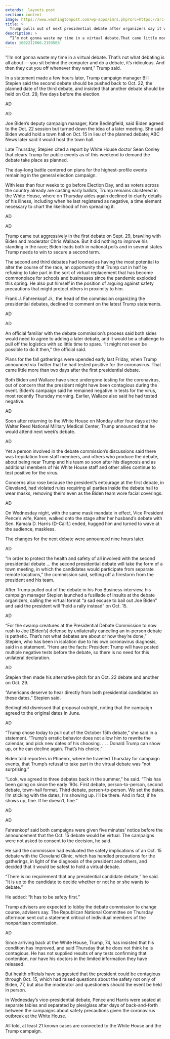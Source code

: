 ```yaml
--- 
extends: _layouts.post 
section: content 
image: https://www.washingtonpost.com/wp-apps/imrs.php?src=https://arc-anglerfish-washpost-prod-washpost.s3.amazonaws.com/public/VTR3IVQJNEI6XG7GZ4S7WQU7DI.jpg&w=1440 
title: > 
  Trump pulls out of next presidential debate after organizers say it will be virtual because of coronavirus concerns 
description: > 
  “I’m not gonna waste my time in a virtual debate.That came little more than two days after the first presidential debate.AD“For the swamp creatures at the Presidential Debate Commission to now rush to Joe [Biden’s] defense by unilaterally canceling an in-person debate is pathetic.First debate, person-to-person, second debate, town-hall format.All told, at least 21 known cases are connected to the White House and the Trump campaign. 
date: 1602212066.2193508 
--- 
```

“I’m not gonna waste my time in a virtual debate. That’s not what debating is all about — you sit behind the computer and do a debate, it’s ridiculous. And then they cut you off whenever they want,” Trump said.

In a statement made a few hours later, Trump campaign manager Bill Stepien said the second debate should be pushed back to Oct. 22, the planned date of the third debate, and insisted that another debate should be held on Oct. 29, five days before the election.

AD

AD

Joe Biden’s deputy campaign manager, Kate Bedingfield, said Biden agreed to the Oct. 22 session but turned down the idea of a later meeting. She said Biden would hold a town hall on Oct. 15 in lieu of the planned debate; ABC News later said it would host the town hall.

Late Thursday, Stepien cited a report by White House doctor Sean Conley that clears Trump for public events as of this weekend to demand the debate take place as planned.

The day-long battle centered on plans for the highest-profile events remaining in the general election campaign.

With less than four weeks to go before Election Day, and as voters across the country already are casting early ballots, Trump remains cloistered in the White House, where on Thursday aides again declined to clarify details of his illness, including when he last registered as negative, a time element necessary to chart the likelihood of him spreading it.

AD

AD

Trump came out aggressively in the first debate on Sept. 29, brawling with Biden and moderator Chris Wallace. But it did nothing to improve his standing in the race; Biden leads both in national polls and in several states Trump needs to win to secure a second term.

The second and third debates had loomed as having the most potential to alter the course of the race, an opportunity that Trump cut in half by refusing to take part in the sort of virtual replacement that has become commonplace for schools and businesses since the pandemic exploded this spring. He also put himself in the position of arguing against safety precautions that might protect others in proximity to him.

Frank J. Fahrenkopf Jr., the head of the commission organizing the presidential debates, declined to comment on the latest Trump statements.

AD

AD

An official familiar with the debate commission’s process said both sides would need to agree to adding a later debate, and it would be a challenge to pull off the logistics with so little time to spare. “It might not even be possible to do it then,” the official said.

Plans for the fall gatherings were upended early last Friday, when Trump announced via Twitter that he had tested positive for the coronavirus. That came little more than two days after the first presidential debate.

Both Biden and Wallace have since undergone testing for the coronavirus, out of concern that the president might have been contagious during the event. Biden’s campaign said he remained negative in tests for the virus, most recently Thursday morning. Earlier, Wallace also said he had tested negative.

AD

Soon after returning to the White House on Monday after four days at the Walter Reed National Military Medical Center, Trump announced that he would attend next week’s debate.

AD

Yet a person involved in the debate commission’s discussions said there was trepidation from staff members, and others who produce the debate, about being near Trump and his team so soon after his diagnosis and as additional members of his White House staff and other allies continue to test positive for the virus.

Concerns also rose because the president’s entourage at the first debate, in Cleveland, had violated rules requiring all parties inside the debate hall to wear masks, removing theirs even as the Biden team wore facial coverings.

AD

On Wednesday night, with the same mask mandate in effect, Vice President Pence’s wife, Karen, walked onto the stage after her husband’s debate with Sen. Kamala D. Harris (D-Calif.) ended, hugged him and turned to wave at the audience, maskless.

The changes for the next debate were announced nine hours later.

AD

“In order to protect the health and safety of all involved with the second presidential debate … the second presidential debate will take the form of a town meeting, in which the candidates would participate from separate remote locations,” the commission said, setting off a firestorm from the president and his team.

After Trump pulled out of the debate in his Fox Business interview, his campaign manager Stepien launched a fusillade of insults at the debate organizers, calling the virtual format “a sad excuse to bail out Joe Biden” and said the president will “hold a rally instead” on Oct. 15.

AD

“For the swamp creatures at the Presidential Debate Commission to now rush to Joe [Biden’s] defense by unilaterally canceling an in-person debate is pathetic. That’s not what debates are about or how they’re done,” Stepien, who has been in isolation due to his own coronavirus diagnosis, said in a statement. “Here are the facts: President Trump will have posted multiple negative tests before the debate, so there is no need for this unilateral declaration.

AD

Stepien then made his alternative pitch for an Oct. 22 debate and another on Oct. 29.

“Americans deserve to hear directly from both presidential candidates on these dates,” Stepien said.

Bedingfield dismissed that proposal outright, noting that the campaign agreed to the original dates in June.

AD

“Trump chose today to pull out of the October 15th debate,” she said in a statement. “Trump’s erratic behavior does not allow him to rewrite the calendar, and pick new dates of his choosing. . . . Donald Trump can show up, or he can decline again. That’s his choice.”

Biden told reporters in Phoenix, where he traveled Thursday for campaign events, that Trump’s refusal to take part in the virtual debate was “not surprising.”

“Look, we agreed to three debates back in the summer,” he said. “This has been going on since the early ’90s. First debate, person-to-person, second debate, town-hall format. Third debate, person-to-person. We set the dates. I’m sticking with the dates, I’m showing up. I’ll be there. And in fact, if he shows up, fine. If he doesn’t, fine.”

AD

AD

Fahrenkopf said both campaigns were given five minutes’ notice before the announcement that the Oct. 15 debate would be virtual. The campaigns were not asked to consent to the decision, he said.

He said the commission had evaluated the safety implications of an Oct. 15 debate with the Cleveland Clinic, which has handled precautions for the gatherings, in light of the diagnosis of the president and others, and decided that it would be safest to hold a virtual debate.

“There is no requirement that any presidential candidate debate,” he said. “It is up to the candidate to decide whether or not he or she wants to debate.”

He added: “It has to be safety first.”

Trump advisers are expected to lobby the debate commission to change course, advisers say. The Republican National Committee on Thursday afternoon sent out a statement critical of individual members of the nonpartisan commission.

AD

Since arriving back at the White House, Trump, 74, has insisted that his condition has improved, and said Thursday that he does not think he is contagious. He has not supplied results of any tests confirming that contention, nor have his doctors in the limited information they have released.

But health officials have suggested that the president could be contagious through Oct. 15, which had raised questions about the safety not only of Biden, 77, but also the moderator and questioners should the event be held in person.

In Wednesday’s vice-presidential debate, Pence and Harris were seated at separate tables and separated by plexiglass after days of back-and-forth between the campaigns about safety precautions given the coronavirus outbreak at the White House.

All told, at least 21 known cases are connected to the White House and the Trump campaign.